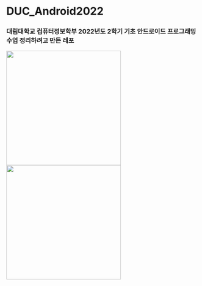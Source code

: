 # DUC_Android2022

### 대림대학교 컴퓨터정보학부 2022년도 2학기 기초 안드로이드 프로그래밍 수업 정리하려고 만든 레포
<img src="https://source.android.com/static/docs/setup/images/Android_symbol_green_RGB.png?hl=ko/" width="300"/>
<img src="http://dam.daelim.ac.kr/attach/namo/images/000029/%EA%B0%80%EB%A1%9C_%ED%95%9C%EA%B8%80.png" width="300">


